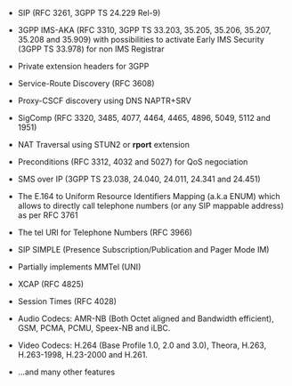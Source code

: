   * SIP (RFC 3261, 3GPP TS 24.229 Rel-9)
  * 3GPP IMS-AKA (RFC 3310, 3GPP TS 33.203, 35.205, 35.206, 35.207, 35.208 and 35.909) with possibilities to activate Early IMS Security (3GPP TS 33.978) for non IMS Registrar
  * Private extension headers for 3GPP
  * Service-Route Discovery (RFC 3608)
  * Proxy-CSCF discovery using DNS NAPTR+SRV
  * SigComp (RFC 3320, 3485, 4077, 4464, 4465, 4896, 5049, 5112 and 1951)
  * NAT Traversal using STUN2 or **rport** extension
  * Preconditions (RFC 3312, 4032 and 5027) for QoS negociation
  * SMS over IP (3GPP TS 23.038, 24.040, 24.011, 24.341 and 24.451)
  * The E.164 to Uniform Resource Identifiers Mapping (a.k.a ENUM) which allows to directly call telephone numbers (or any SIP mappable address) as per RFC 3761
  * The tel URI for Telephone Numbers (RFC 3966)
  * SIP SIMPLE (Presence Subscription/Publication and Pager Mode IM)
  * Partially implements MMTel (UNI)
  * XCAP (RFC 4825)

  * Session Times (RFC 4028)
  * Audio Codecs: AMR-NB (Both Octet aligned and Bandwidth efficient), GSM, PCMA, PCMU, Speex-NB and iLBC.
  * Video Codecs: H.264 (Base Profile 1.0, 2.0 and 3.0), Theora, H.263, H.263-1998, H.23-2000 and H.261.

  * ...and many other features